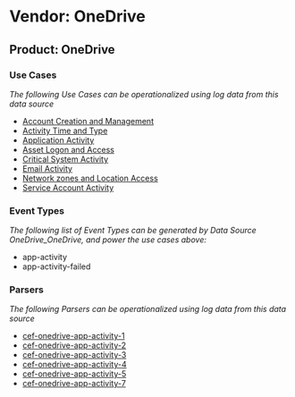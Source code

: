 Vendor: OneDrive
================
Product: OneDrive
-----------------

### Use Cases

_The following Use Cases can be operationalized using log data from this data source_

* [Account Creation and Management](../UseCases/usecase_account_creation_and_management.md)
* [Activity Time  and Type](../UseCases/usecase_activity_time__and_type.md)
* [Application Activity](../UseCases/usecase_application_activity.md)
* [Asset Logon and Access](../UseCases/usecase_asset_logon_and_access.md)
* [Critical System Activity](../UseCases/usecase_critical_system_activity.md)
* [Email Activity](../UseCases/usecase_email_activity.md)
* [Network zones and Location Access](../UseCases/usecase_network_zones_and_location_access.md)
* [Service Account Activity](../UseCases/usecase_service_account_activity.md)


### Event Types

_The following list of Event Types can be generated by Data Source OneDrive_OneDrive, and power the use cases above:_

- app-activity
- app-activity-failed


### Parsers

_The following Parsers can be operationalized using log data from this data source_

* [cef-onedrive-app-activity-1](../Parsers/parserContent_cef-onedrive-app-activity-1.md)
* [cef-onedrive-app-activity-2](../Parsers/parserContent_cef-onedrive-app-activity-2.md)
* [cef-onedrive-app-activity-3](../Parsers/parserContent_cef-onedrive-app-activity-3.md)
* [cef-onedrive-app-activity-4](../Parsers/parserContent_cef-onedrive-app-activity-4.md)
* [cef-onedrive-app-activity-5](../Parsers/parserContent_cef-onedrive-app-activity-5.md)
* [cef-onedrive-app-activity-7](../Parsers/parserContent_cef-onedrive-app-activity-7.md)
